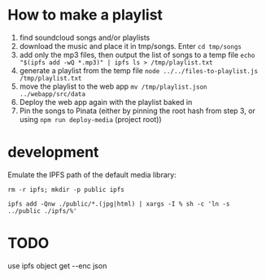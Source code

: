 
# How to make a playlist

1. find soundcloud songs and/or playlists
2. download the music and place it in tmp/songs. Enter `cd tmp/songs`
3. add only the mp3 files, then output the list of songs to a temp file `echo "$(ipfs add -wQ *.mp3)" | ipfs ls > /tmp/playlist.txt`    
4. generate a playlist from the temp file `node ../../files-to-playlist.js /tmp/playlist.txt`
5. move the playlist to the web app `mv /tmp/playlist.json ../webapp/src/data`
6. Deploy the web app again with the playlist baked in
7. Pin the songs to Pinata (either by pinning the root hash from step 3, or using `npm run deploy-media` (project root))

# development

Emulate the IPFS path of the default media library:

`
rm -r ipfs; mkdir -p public ipfs
`

`
ipfs add -Qnw ./public/*.(jpg|html) | xargs -I % sh -c 'ln -s ../public ./ipfs/%'
`

 

# TODO 

use ipfs object get --enc json